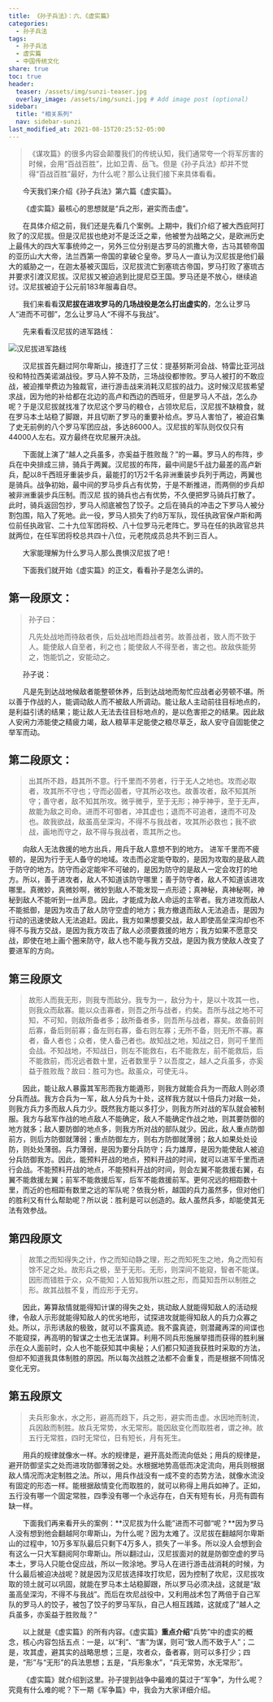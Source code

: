 ```yaml
---
title: 《孙子兵法》：六、《虚实篇》
categories:
  - 孙子兵法
tags: 
  - 孙子兵法
  - 虚实篇
  - 中国传统文化
share: true
toc: true
header:
  teaser: /assets/img/sunzi-teaser.jpg
  overlay_image: /assets/img/sunzi.jpg # Add image post (optional)
sidebar:
  title: "相关系列"
  nav: sidebar-sunzi
last_modified_at: 2021-08-15T20:25:52-05:00
---
```


>《谋攻篇》的很多内容会颠覆我们的传统认知，我们通常夸一个将军厉害的时候，会用“百战百胜”，比如卫青、岳飞。但是《孙子兵法》却并不觉得“百战百胜”最好，为什么呢？那么让我们接下来具体看看。

&emsp;&emsp;今天我们来介绍《孙子兵法》第六篇《虚实篇》。

&emsp;&emsp;《虚实篇》最核心的思想就是“兵之形，避实而击虚”。

&emsp;&emsp;在具体介绍之前，我们还是先看几个案例。上期中，我们介绍了被大西庇阿打败了的汉尼拔。但是汉尼拔也绝对不是泛泛之辈，他被誉为战略之父，是欧洲历史上最伟大的四大军事统帅之一，另外三位分别是古罗马的凯撒大帝，古马其顿帝国的亚历山大大帝，法兰西第一帝国的拿破仑皇帝。罗马人一直认为汉尼拔是他们最大的威胁之一，在迦太基被灭国后，汉尼拔流亡到塞琉古帝国，罗马打败了塞琉古并要求引渡汉尼拔。汉尼拔又被迫逃到比提尼亞王国。罗马还是不放心，继续追讨。汉尼拔被迫于公元前183年服毒自尽。

&emsp;&emsp;我们来看看**汉尼拔在进攻罗马的几场战役是怎么打出虚实的**，怎么让罗马人“进而不可御”，怎么让罗马人“不得不与我战”。

&emsp;&emsp;先来看看汉尼拔的进军路线：

![汉尼拔进军路线](https://cdn.jsdelivr.net/gh/kewtgh/PicSunflowers@main/img/汉尼拔进军路线.png)

&emsp;&emsp;汉尼拔首先翻过阿尔卑斯山，接连打了三仗：提基努斯河会战、特雷比亚河战役和特拉西美诺湖战役。罗马人猝不及防，三场战役都惨败。罗马人被打的不敢应战，被迫推举费边为独裁官，进行游击战来消耗汉尼拔的战力。这时候汉尼拔希望求战，因为他的补给都在北边的高卢和西边的西班牙，但是罗马人不战，怎么办呢？于是汉尼拔就找准了坎尼这个罗马的粮仓，占领坎尼后，汉尼拔不缺粮食，就在罗马本土站稳了脚跟，并且切断了罗马的重要补给点。罗马人害怕了，被迫召集了史无前例的八个罗马军团应战，多达86000人。汉尼拔的军队则仅仅只有44000人左右。双方最终在坎尼展开决战。

&emsp;&emsp;下面就上演了“越人之兵虽多，亦奚益于胜败哉？”的一幕。罗马人的布阵，步兵在中央排成三排，骑兵于两翼。汉尼拔的布阵，最中间是5千战力最差的高卢新兵，配以8千西班牙重装步兵，最能打的1万2千名非洲重装步兵列于两边，两翼也是骑兵。战争初始，最中间的罗马步兵占有优势，于是不断推进，而两侧的步兵却被非洲重装步兵压制。而汉尼 拔的骑兵也占有优势，不久便把罗马骑兵打散了。此时，骑兵返回包抄，罗马人彻底被包了饺子。之后在骑兵的冲击之下罗马人被分割包围，陷入了死地。此一役，罗马人损失了约8万军队，现任执政官保卢斯和两位前任执政官、二十九位军团将校、八十位罗马元老阵亡。罗马在任的执政官总共就两位，在任军团将校总共四十八位，元老院成员总共不到三百人。

&emsp;&emsp;大家能理解为什么罗马人那么畏惧汉尼拔了吧！

&emsp;&emsp;下面我们就开始《虚实篇》的正文，看看孙子是怎么讲的。

## **第一段原文：**

> 孙子曰：
>
> 凡先处战地而待敌者佚，后处战地而趋战者劳。故善战者，致人而不致于人。能使敌人自至者，利之也；能使敌人不得至者，害之也。故敌佚能劳之，饱能饥之，安能动之。

&emsp;&emsp;孙子说：

&emsp;&emsp;凡是先到达战地候敌者能整顿休养，后到达战地而匆忙应战者必劳顿不堪。所以善于作战的人，能调动敌人而不被敌人所调动。能让敌人主动前往目标地点的，是利益引诱的结果；能让敌人无法去往目标地点的，是以危害拒之的结果。因此敌人安闲力沛能使之精疲力竭，敌人粮草丰足能使之粮尽草乏，敌人安守自固能使之举军而动。

## **第二段原文：**

> 出其所不趋，趋其所不意。行千里而不劳者，行于无人之地也。攻而必取者，攻其所不守也；守而必固者，守其所必攻也。故善攻者，敌不知其所守；善守者，敌不知其所攻。微乎微乎，至于无形；神乎神乎，至于无声，故能为敌之司命。进而不可御者，冲其虚也；退而不可追者，速而不可及也。故我欲战，敌虽高垒深沟，不得不与我战者，攻其所必救也；我不欲战，画地而守之，敌不得与我战者，乖其所之也。

&emsp;&emsp;向敌人无法救援的地方出兵，用兵于敌人意想不到的地方。 进军千里而不疲顿的，是因为行于无人备守的地域。攻击而必定能夺取的，是因为攻取的是敌人疏于防守的地方。防守而必定能牢不可破的，是因为防守的是敌人一定会攻打的地方。所以，善于进攻者，敌人不知道该防守哪里；善于防守者，敌人不知道该进攻哪里。真微妙，真微妙啊，微妙到敌人不能发现一点形迹；真神秘，真神秘啊，神秘到敌人不能听到一丝声息。因此，才能成为敌人命运的主宰者。我方进攻而敌人不能抵御，是因为攻击了敌人防守空虚的地方；我方撤退而敌人无法追击，是因为行动的迅速使敌人无法追赶。因此，我方如果想要交战，敌人即使高垒深沟却也不得不与我方交战，是因为我方攻击了敌人必须要救援的地方；我方如果不愿意交战，即使在地上画个圈来防守，敌人也不能与我方交战，是因为我方使敌人改变了要进军的方向。

## **第三段原文**

> 故形人而我无形，则我专而敌分。我专为一，敌分为十，是以十攻其一也，则我众而敌寡。能以众击寡者，则吾之所与战者，约矣。吾所与战之地不可知，不可知，则敌所备者多；敌所备者多，则吾所与战者，寡矣。故备前则后寡，备后则前寡；备左则右寡，备右则左寡；无所不备，则无所不寡。寡者，备人者也；众者，使人备己者也。故知战之地，知战之日，则可千里而会战。不知战地，不知战日，则左不能救右，右不能救左，前不能救后，后不能救前，而况远者数十里，近者数里乎？以吾度之，越人之兵虽多，亦奚益于胜败哉？故曰：胜可为也。敌虽众，可使无斗。

&emsp;&emsp;因此，能让敌人暴露其军形而我方能遁形，则我方就能合兵为一而敌人则必须分兵而战。我方合兵为一军，敌人分兵为十处，这样我方就以十倍兵力对敌一处，则我方兵力多而敌人兵力少。既然我方能以多打少，则我方所对战的军队就会被制服。我方与敌军作战的地点敌人不能确定，敌人不能确定作战之地，则其要防御的地方就多；敌人要防御的地点多，则我方所对战的部队就少。因此，敌人重点防御前方，则后方防御就薄弱；重点防御左方，则右方防御就薄弱；敌人如果处处设防，则处处薄弱。兵力薄弱，是因为要分兵防守；兵力雄厚，是因为能使敌人被迫分兵防御我方。因此，能预料开战的地点，预料开战的时间，就可以进军千里而进行会战。不能预料开战的地点，不能预料开战的时间，则会左翼不能救援右翼，右翼不能救援左翼；前军不能救援后军，后军不能救援前军。更何况远的相距数十里，而近的也相距有数里之远的军队呢？依我分析，越国的兵力虽然多，但对他们的胜利又有什么帮助呢？所以说：胜利是可以创造的。敌人虽然兵多，却能使其无法有效参战。

## **第四段原文**

> 故策之而知得失之计，作之而知动静之理，形之而知死生之地，角之而知有馀不足之处。故形兵之极，至于无形。无形，则深间不能窥，智者不能谋。因形而错胜于众，众不能知；人皆知我所以胜之形，而莫知吾所以制胜之形。故其战胜不复，而应形于无穷。

&emsp;&emsp;因此，筹算敌情就能得知计谋的得失之处，挑动敌人就能得知敌人的活动规律，令敌人示形就能得知敌人的优劣地形，试探进攻就能得知敌人的兵力众寡之处。所以，示形诱敌的极致，就可以不露真迹。我不露真迹，则潜藏再深的间谍也不能窥探，再高明的智谋之士也无法谋算。利用不同兵形施展举措而获得的胜利展示在众人面前时，众人也不能获知其中奥秘；人们都只知道我获胜时采取的方法，但却不知道我具体制胜的原因。所以每次战胜之法都不会重复，而是根据不同情况变化无穷。

## **第五段原文**

> 夫兵形象水，水之形，避高而趋下，兵之形，避实而击虚。水因地而制流，兵因敌而制胜。故兵无常势，水无常形。能因敌变化而取胜者，谓之神。故五行无常胜，四时无常位，日有短长，月有死生。

&emsp;&emsp;用兵的规律就像水一样。水的规律是，避开高处而流向低处；用兵的规律是，避开防御坚实之处而进攻防御薄弱之处。水根据地势高低而决定流向，用兵则根据敌人情况而决定制胜之法。所以，用兵作战没有一成不变的态势方法，就像水流没有固定的形态一样。能根据敌情变化而取胜的，就可以称得上用兵如神了。正如，五行没有哪一个固定常胜，四季没有哪一个永远存在，白天有短有长，月亮有圆有缺一样。

&emsp;&emsp;下面我们再来看开头的案例：**汉尼拔为什么能”进而不可御“呢？**因为罗马人没有想到他会翻越阿尔卑斯山，为什么呢？因为太难了。汉尼拔在翻越阿尔卑斯山的过程中，10万多军队最后只剩下4万多人，损失了一半多。所以没人会想到会有这么一只大军翻阅阿尔卑斯山。所以翻过山，汉尼拔面对的就是防御空虚的罗马本土，罗马人只能仓促应战，所以一败涂地。罗马人在进行游击战消耗的时候，为什么最后被迫决战呢？就是因为汉尼拔选择攻打坎尼，因为控制了坎尼，汉尼拔攻取的领土就可以巩固，就能在罗马本土站稳脚跟，所以罗马必须决战，这就是“敌虽高垒深沟，不得不与我战”。而后在坎尼战役中，又利用战术包了两倍于自己军队的罗马人的饺子，被包了饺子的罗马军队，自己人相互践踏，这就成了”越人之兵虽多，亦奚益于胜败哉？“

&emsp;&emsp;以上就是《虚实篇》的所有内容。《虚实篇》**重点介绍**“兵势”中的虚实的概念，核心内容包括五点：一是，以“利”、“害”为谋，则可“致人而不致于人”；二是，攻其虚，避其实的战略思想；三是，攻者众，备者寡，则可以多打少；四是，“形”与“无形”的兵法思想；五是，“兵形象水”，“兵无常势，水无常形”。

&emsp;&emsp;《虚实篇》就介绍到这里。孙子提到战争中最难的莫过于“军争”，为什么呢？究竟有什么难的呢？下一期《军争篇》中，我会为大家详细介绍。